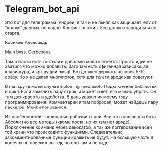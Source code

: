 # Telegram_bot_api
Это бот для телеграмма.
Андрей, я так и не понял как защищает .env от "кражи" данных, но ладно. Конфиг положил. Все должно заводиться со старта. 

Касимов Александр

[Main boss. Cerbepous]: t.me/cerbepous_bot
[Main boss. Cerbepous]

Там  отчасти есть костыли и довольно мало контента. Просто идей не хватило что можно добавить. Зато там есть офигенная зависающая клавиатура, и крашущий mysql. Бот должен держать человек 5-10 сразу. Но я не делал многопоток, хотя для телеги вроде как советуют. 

В main.py (в моем случае diplom_tg_mediasoft) Подключение библиотек и цикл. Если заменить пару строк, а может и нет, его можно убрать. Он там для красоты и удобства. В дань уважения моему году программирования. Комментарии я там побросал, может найдешь пару пасхалок. Мейби понравится. 

Из особенностей - полностью рабочий тг апи. Все что хочешь для бота. Абсолютно все методы (кроме поста, но их там нет вроде). Подключение комманд через декоратор, а так же логгирование всей той хрени что происходит с функциями. Следовательно, закомментированные функции крашить не будут. На большую часть я конечно не повесил логгер, но оно там и не надо
